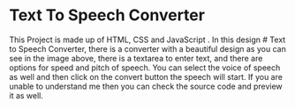 # Text To Speech Converter
This Project is made up of HTML, CSS and JavaScript . In this design # Text to Speech Converter, there is a converter with a beautiful design as you can see in the image above, there is a textarea to enter text, and there are options for speed and pitch of speech. You can select the voice of speech as well and then click on the convert button the speech will start. If you are unable to understand me then you can check the source code and preview it as well.
